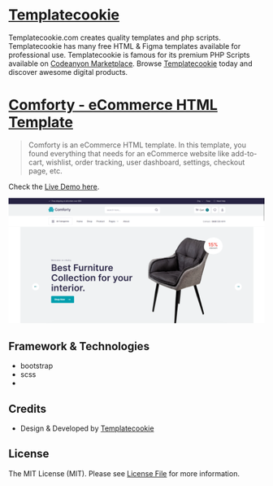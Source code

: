 # [Templatecookie](https://templatecookie.com)
Templatecookie.com creates quality templates and php scripts. Templatecookie has many free HTML & Figma templates available for professional use. Templatecookie is famous for its premium PHP Scripts available on [Codeanyon Marketplace](https://codecanyon.net/user/templatecookie). Browse [Templatecookie](https://templatecookie.com) today and discover awesome digital products.

# [Comforty - eCommerce HTML Template](https://www.templatecookie.com/products)

> Comforty is an eCommerce HTML template. In this template, you found everything that needs for an eCommerce website like add-to-cart, wishlist, order tracking, user dashboard, settings, checkout page, etc.

Check the [Live Demo here](https://comforty-ecommerce-html.netlify.app/).

![](screenshot.png)

## Framework & Technologies
- bootstrap
- scss
- 

## Credits
- Design & Developed by [Templatecookie](https://templatecookie.com)

## License
The MIT License (MIT). Please see [License File](LICENSE.md) for more information.
